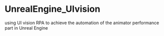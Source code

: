 # UnrealEngine_UIvision
using UI vision RPA to achieve the automation of the animator performance part in Unreal Engine
